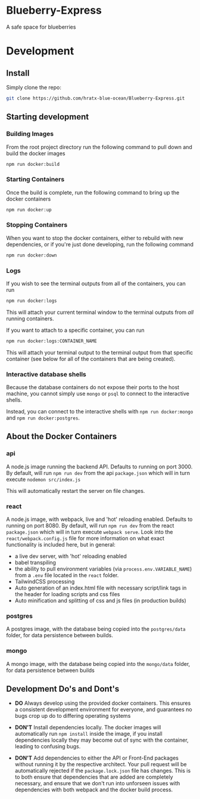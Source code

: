 # Blueberry-Express

A safe space for blueberries

# Development

## Install

Simply clone the repo:

```bash
git clone https://github.com/hratx-blue-ocean/Blueberry-Express.git
```

## Starting development

### Building Images

From the root project directory run the following command to pull down and build the docker images

```bash
npm run docker:build
```

### Starting Containers

Once the build is complete, run the following command to bring up the docker containers

```bash
npm run docker:up
```

### Stopping Containers

When you want to stop the docker containers, either to rebuild with new dependencies, or if you're just done developing, run the following command

```bash
npm run docker:down
```

### Logs

If you wish to see the terminal outputs from all of the containers, you can run

```bash
npm run docker:logs
```

This will attach your current terminal window to the terminal outputs from _all_ running containers.

If you want to attach to a specific container, you can run

```bash
npm run docker:logs:CONTAINER_NAME
```

This will attach your terminal output to the terminal output from that specific container (see below for all of the containers that are being created).

### Interactive database shells

Because the database containers do not expose their ports to the host machine, you cannot simply use `mongo` or `psql` to connect to the interactive shells.

Instead, you can connect to the interactive shells with `npm run docker:mongo` and `npm run docker:postgres`.

## About the Docker Containers

### api

A node.js image running the backend API. Defaults to running on port 3000. By default, will run `npm run dev` from the api `package.json`
which will in turn execute `nodemon src/index.js`

This will automatically restart the server on file changes.

### react

A node.js image, with webpack, live and 'hot' reloading enabled. Defaults to running on port 8080. By default, will run `npm run dev` from the react `package.json`
which will in turn execute `webpack serve`. Look into the `react/webpack.config.js` file for more information on what exact functionality is included here, but in general:

- a live dev server, with 'hot' reloading enabled
- babel transpiling
- the ability to pull environment variables (via `process.env.VARIABLE_NAME`) from a `.env` file located in the `react` folder.
- TailwindCSS processing
- Auto generation of an index.html file with necessary script/link tags in the header for loading scripts and css files
- Auto minification and splitting of css and js files (in production builds)

### postgres

A postgres image, with the database being copied into the `postgres/data` folder, for data persistence between builds.

### mongo

A mongo image, with the database being copied into the `mongo/data` folder, for data persistence between builds

## Development Do's and Dont's

- **DO** Always develop using the provided docker containers. This ensures a consistent development environment for everyone, and guarantees no bugs crop up do to differing operating systems

- **DON'T** Install dependencies locally. The docker images will automatically run `npm install` inside the image, if you install dependencies locally they may become out of sync with the container, leading to confusing bugs.

- **DON'T** Add dependencies to either the API or Front-End packages without running it by the respective architect. Your pull request will be automatically rejected if the `package.lock.json` file has changes. This is to both ensure that dependencies that are added are completely necessary, and ensure that we don't run into unforseen issues with dependencies with both webpack and the docker build process.
